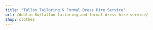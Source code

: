 ```yaml
---
title: "Tallon Tailoring & Formal Dress Hire Service"
url: /dublin-6w/tallon-tailoring-and-formal-dress-hire-service/
shop: clothes
---
```

